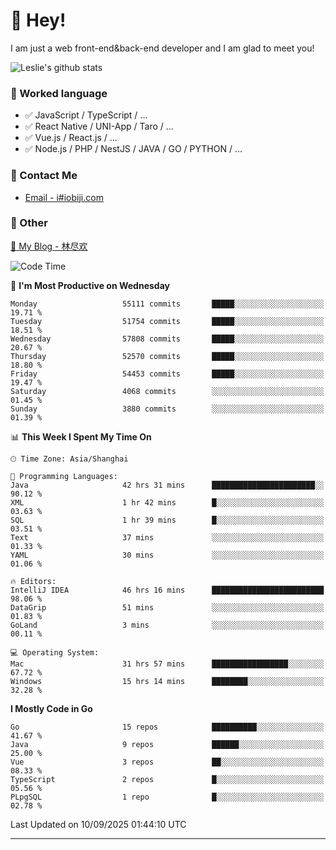 # 👋 Hey!

I am just a web front-end&back-end developer and I am glad to meet you!

![Leslie's github stats](https://github-readme-stats.vercel.app/api?username=unsafe-ptr&&show_icons=true&&title_color=1abc9c&&icon_color=1abc9c)


### 📝 Worked language

- ✅ JavaScript / TypeScript / ...
- ✅ React Native / UNI-App / Taro / ...
- ✅ Vue.js / React.js / ...
- ✅ Node.js / PHP / NestJS / JAVA / GO / PYTHON / ...

### 📮 Contact Me

- [Email - i#iobiji.com](mailto:i@iobiji.com)


### 🤪 Other

[📌 My Blog - 林尽欢](https://iobiji.com)

<!--START_SECTION:waka-->
![Code Time](http://img.shields.io/badge/Code%20Time-2%2C098%20hrs%2049%20mins-blue)

📅 **I'm Most Productive on Wednesday** 

```text
Monday                   55111 commits       █████░░░░░░░░░░░░░░░░░░░░   19.71 % 
Tuesday                  51754 commits       █████░░░░░░░░░░░░░░░░░░░░   18.51 % 
Wednesday                57808 commits       █████░░░░░░░░░░░░░░░░░░░░   20.67 % 
Thursday                 52570 commits       █████░░░░░░░░░░░░░░░░░░░░   18.80 % 
Friday                   54453 commits       █████░░░░░░░░░░░░░░░░░░░░   19.47 % 
Saturday                 4068 commits        ░░░░░░░░░░░░░░░░░░░░░░░░░   01.45 % 
Sunday                   3880 commits        ░░░░░░░░░░░░░░░░░░░░░░░░░   01.39 % 
```


📊 **This Week I Spent My Time On** 

```text
🕑︎ Time Zone: Asia/Shanghai

💬 Programming Languages: 
Java                     42 hrs 31 mins      ███████████████████████░░   90.12 % 
XML                      1 hr 42 mins        █░░░░░░░░░░░░░░░░░░░░░░░░   03.63 % 
SQL                      1 hr 39 mins        █░░░░░░░░░░░░░░░░░░░░░░░░   03.51 % 
Text                     37 mins             ░░░░░░░░░░░░░░░░░░░░░░░░░   01.33 % 
YAML                     30 mins             ░░░░░░░░░░░░░░░░░░░░░░░░░   01.06 % 

🔥 Editors: 
IntelliJ IDEA            46 hrs 16 mins      █████████████████████████   98.06 % 
DataGrip                 51 mins             ░░░░░░░░░░░░░░░░░░░░░░░░░   01.83 % 
GoLand                   3 mins              ░░░░░░░░░░░░░░░░░░░░░░░░░   00.11 % 

💻 Operating System: 
Mac                      31 hrs 57 mins      █████████████████░░░░░░░░   67.72 % 
Windows                  15 hrs 14 mins      ████████░░░░░░░░░░░░░░░░░   32.28 % 
```

**I Mostly Code in Go** 

```text
Go                       15 repos            ██████████░░░░░░░░░░░░░░░   41.67 % 
Java                     9 repos             ██████░░░░░░░░░░░░░░░░░░░   25.00 % 
Vue                      3 repos             ██░░░░░░░░░░░░░░░░░░░░░░░   08.33 % 
TypeScript               2 repos             █░░░░░░░░░░░░░░░░░░░░░░░░   05.56 % 
PLpgSQL                  1 repo              █░░░░░░░░░░░░░░░░░░░░░░░░   02.78 % 
```




 Last Updated on 10/09/2025 01:44:10 UTC
<!--END_SECTION:waka-->
---
